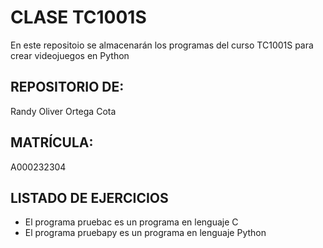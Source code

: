 # CLASE TC1001S
En este repositoio se almacenarán los programas del curso TC1001S para crear videojuegos en Python

## REPOSITORIO DE:
Randy Oliver Ortega Cota

## MATRÍCULA:
A000232304

## LISTADO DE EJERCICIOS
* El programa pruebac es un programa en lenguaje C
* El programa pruebapy es un programa en lenguaje Python

